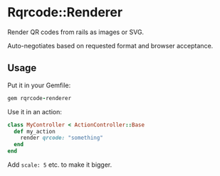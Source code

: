# Rqrcode::Renderer

Render QR codes from rails as images or SVG.

Auto-negotiates based on requested format and browser acceptance.

## Usage

Put it in your Gemfile:

```ruby
gem rqrcode-renderer
```

Use it in an action:

```ruby
class MyController < ActionController::Base
  def my_action
    render qrcode: "something"
  end
end
```

Add `scale: 5` etc. to make it bigger.
